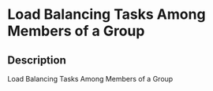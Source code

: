 # Load Balancing Tasks Among Members of a Group

## Description

Load Balancing Tasks Among Members of a Group
